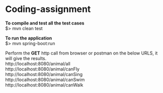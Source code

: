 # Coding-assignment

  **To compile and test all the test cases </br>**
$> mvn clean test

  **To run the application </br>**
$> mvn spring-boot:run

Perform the **GET** http call from browser or postman on the below URLS, it will give the results. </br>
http://localhost:8080/animal/all </br>
http://localhost:8080/animal/canFly </br>
http://localhost:8080/animal/canSing </br>
http://localhost:8080/animal/canSwim </br>
http://localhost:8080/animal/canWalk </br>
